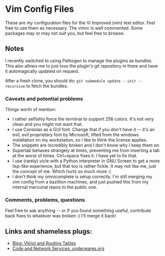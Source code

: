Vim Config Files
==================

These are my configuration files for the Vi Improved (vim) text editor. Feel free to use them as necessary. 
The vimrc is well commented. Some packages may or may not suit you, but feel free to browse.

Notes
-----

I recently switched to using Pathogen to manage the plugins as bundles. This also allows me to just toss the plugin's git repository in there and have it automagically updated on request.

After a fresh clone, you should do:
`git submodule update --init --recursive`
to fetch the bundles.

### Caveats and potential problems

Things worth of mention:

* I rather selfishly force the terminal to support 256 colors. It's not very clean and you might not want that.
* I use Consolas as a GUI font. Change that if you don't have it -- it's an evil, evil proprietary font by Microsoft, lifted from the windows installation on my workstation, so I like to think the license applies.
* The snippets are incredibly broken and I don't know why I keep them on
* Supertab behaves strangely at times, preventing me from inserting a tab at the worst of times. Ctrl+space fixes it. I have yet to fix that.
* I use (rarely) vicle with a Python interpreter in GNU Screen to get a more lisp-like experience, but that too is rather fickle. It may not like me, just the _concept_ of me. Which hurts so much more :(
* I don't think my omnicomplete is setup correctly. I'm still merging my vim config from a bazillion machines, and just pushed this from my internal mercurial repos to the public one.


### Comments, problems, questions

Feel free to ask anything -- or if you found something useful, contribute back fixes to whatever was broken :) I'll merge it back!

Links and shameless plugs:
--------------------------

* [Blog: Vitriol and Routing Tables](http://www.raptorized.com/)
* [Code and Network Services: underwares.org](http://www.underwares.org/)



